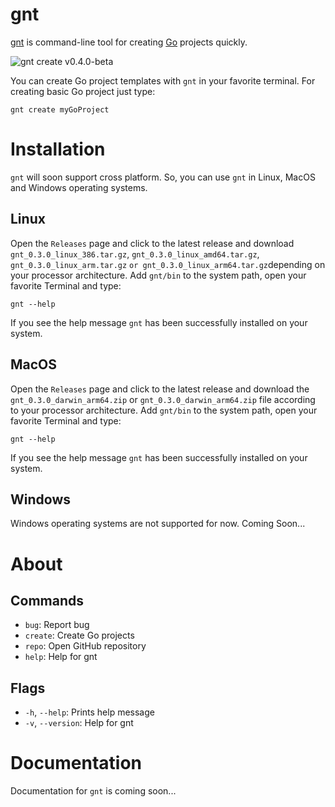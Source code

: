 # gnt
[gnt](https://github.com/lnxwizard/gnt) is command-line tool for creating [Go](https://github.com/golang/go) projects quickly.

![gnt create v0.4.0-beta](https://github.com/lnxwizard/gnt/assets/91411319/e1cd0660-62b4-436d-a2d9-4b2801d8ad51)

You can create Go project templates with `gnt` in your favorite terminal. For creating basic Go project just type:
```shell
gnt create myGoProject
```

# Installation
`gnt` will soon support cross platform. So, you can use `gnt` in Linux, MacOS and Windows operating systems.

## Linux
Open the `Releases` page and click to the latest release and download `gnt_0.3.0_linux_386.tar.gz`, `gnt_0.3.0_linux_amd64.tar.gz`, `gnt_0.3.0_linux_arm.tar.gz` `or gnt_0.3.0_linux_arm64.tar.gz`depending on your processor architecture. Add `gnt/bin` to the system path, open your favorite Terminal and type:
```shell
gnt --help
```
If you see the help message `gnt` has been successfully installed on your system.

## MacOS
Open the `Releases` page and click to the latest release and download the `gnt_0.3.0_darwin_arm64.zip` or `gnt_0.3.0_darwin_arm64.zip` file according to your processor architecture. Add `gnt/bin` to the system path, open your favorite Terminal and type:
```shell
gnt --help
```
If you see the help message `gnt` has been successfully installed on your system.

## Windows
Windows operating systems are not supported for now. Coming Soon...

# About
## Commands
- `bug`: Report bug
- `create`: Create Go projects
- `repo`: Open GitHub repository
- `help`: Help for gnt

## Flags
- `-h`, `--help`: Prints help message
- `-v`, `--version`: Help for gnt

# Documentation
Documentation for `gnt` is coming soon...
